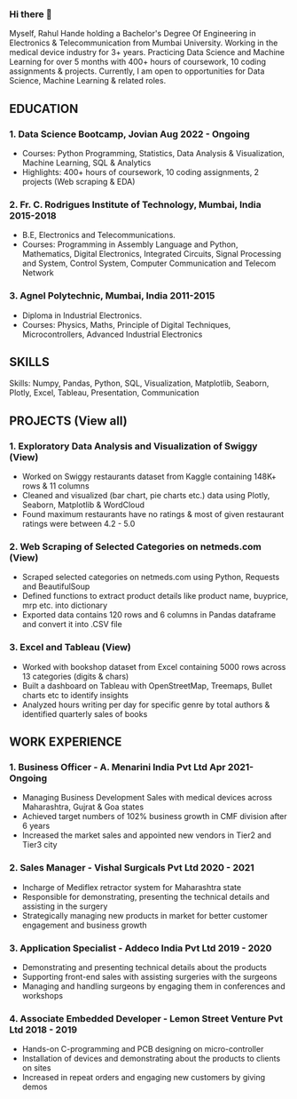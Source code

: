### Hi there 👋

<!--
**rahulhande13/rahulhande13** is a ✨ _special_ ✨ repository because its `README.md` (this file) appears on your GitHub profile.

Here are some ideas to get you started:

- 🔭 I’m currently working on ...
- 🌱 I’m currently learning ...
- 👯 I’m looking to collaborate on ...
- 🤔 I’m looking for help with ...
- 💬 Ask me about ...
- 📫 How to reach me: ...
- 😄 Pronouns: ...
- ⚡ Fun fact: ...
-->
Myself, Rahul Hande holding a Bachelor's Degree Of Engineering in Electronics & Telecommunication from Mumbai University. Working in the medical device industry for 3+ years. Practicing Data Science and Machine Learning for over 5 months with 400+ hours of coursework, 10 coding assignments & projects. Currently, I am open to opportunities for Data Science, Machine Learning & related roles.

## EDUCATION

### 1. Data Science Bootcamp, Jovian 	                                                                                      Aug 2022 - Ongoing
- Courses: Python Programming, Statistics, Data Analysis & Visualization, Machine Learning, SQL & Analytics
- Highlights: 400+ hours of coursework, 10 coding assignments, 2 projects (Web scraping & EDA)

### 2. Fr. C. Rodrigues Institute of Technology, Mumbai, India       			                             2015-2018
- B.E, Electronics and Telecommunications.
- Courses: Programming in Assembly Language and Python, Mathematics, Digital Electronics, Integrated Circuits, Signal Processing and System, Control System, Computer Communication and Telecom Network 

### 3. Agnel Polytechnic, Mumbai, India  	                						      2011-2015
- Diploma in Industrial Electronics.
- Courses: Physics, Maths, Principle of Digital Techniques, Microcontrollers, Advanced Industrial Electronics

## SKILLS 

Skills: Numpy, Pandas, Python, SQL, Visualization, Matplotlib, Seaborn, Plotly, Excel, Tableau, Presentation, Communication


## PROJECTS (View all)

### 1. Exploratory Data Analysis and Visualization of Swiggy (View)
- Worked on Swiggy restaurants dataset from Kaggle containing 148K+ rows & 11 columns 
- Cleaned and visualized (bar chart, pie charts etc.) data using Plotly, Seaborn, Matplotlib & WordCloud
- Found maximum restaurants have no ratings & most of given restaurant ratings were between 4.2 - 5.0

### 2. Web Scraping of Selected Categories on netmeds.com (View)
- Scraped selected categories on netmeds.com using Python, Requests and BeautifulSoup
- Defined functions to extract product details like product name, buyprice, mrp etc. into dictionary
- Exported data contains 120 rows and 6 columns in Pandas dataframe and convert it into .CSV file

### 3. Excel and Tableau (View)
- Worked with bookshop dataset from Excel containing 5000 rows across 13 categories (digits & chars)
- Built a dashboard on Tableau with OpenStreetMap, Treemaps, Bullet charts etc to identify insights
- Analyzed hours writing per day for specific genre by total authors & identified quarterly sales of books


## WORK EXPERIENCE

### 1. Business Officer - A. Menarini India Pvt Ltd                                                                                      Apr 2021- Ongoing
- Managing Business Development Sales with medical devices across Maharashtra, Gujrat & Goa states
- Achieved target numbers of 102%  business growth in CMF division after 6 years
- Increased the market sales and appointed new vendors in Tier2 and Tier3 city

### 2. Sales Manager - Vishal Surgicals Pvt Ltd                                                                                    		     2020 - 2021
- Incharge of Mediflex retractor system for Maharashtra state
- Responsible for demonstrating, presenting the technical details and assisting in the surgery
- Strategically managing new products in market for better customer engagement and business growth

### 3. Application Specialist - Addeco India Pvt Ltd                                                                             		     2019 - 2020 
- Demonstrating and presenting technical details about the products
- Supporting front-end sales with assisting surgeries with the surgeons
- Managing and handling surgeons by engaging them in conferences and workshops

### 4. Associate Embedded Developer - Lemon Street Venture Pvt Ltd                                                              2018 - 2019
- Hands-on C-programming and PCB designing on micro-controller
- Installation of devices and demonstrating about the products to clients on sites
- Increased in repeat orders and engaging new customers by giving  demos

